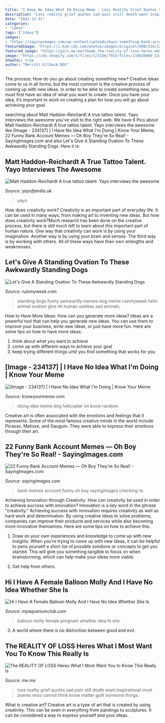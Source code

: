 ```yaml
---
title: "I Have No Idea What Im Doing Meme : Loss Reality Grief Quotes Sad Pain Still Death Want Inspirational Most Poems Miss Cannot Think Know Matter Guilt Someone Things"
description: "Loss reality grief quotes sad pain still death want inspirational most poems miss cannot think know matter guilt someone things"
date: "2022-12-31"
categories:
- "ideas"
tags: ["ideas"]
images:
- "https://sayingimages.com/wp-content/uploads/buys-something-bank-account-memes-e1556570127955.jpg"
featuredImage: "https://i.kym-cdn.com/photos/images/original/000/234/137/5c4.jpg"
featured_image: "https://pics.me.me/thumb_the-reality-of-loss-heres-what-i-most-want-you-54877475.png"
image: "https://cdn.shopify.com/s/files/1/2156/7915/files/119839909_1348815252133278_6036317381638547630_n_480x480.jpg?v=1601648190"
ShowToc: true
author: "Merritt Kilback DDS"
---
```



The process: How do you go about creating something new?
Creative ideas come to us in all forms, but the most common is the creative process of coming up with new ideas. In order to be able to create something new, you must first have an idea of what you want to create. Once you have your idea, it’s important to work on creating a plan for how you will go about achieving your goal.

	

		
searching about Matt Haddon-Reichardt A true tattoo talent. Yayo interviews the awesome you've visit to the right web. We have 6 Pics about Matt Haddon-Reichardt A true tattoo talent. Yayo interviews the awesome like [Image - 234137] | I Have No Idea What I&#039;m Doing | Know Your Meme, 22 Funny Bank Account Memes — Oh Boy They&#039;re So Real! - SayingImages.com and also Let&#039;s Give A Standing Ovation To These Awkwardly Standing Dogs. Here it is:
		
    
## Matt Haddon-Reichardt A True Tattoo Talent. Yayo Interviews The Awesome

<img loading=lazy src="https://cdn.shopify.com/s/files/1/2156/7915/files/119839909_1348815252133278_6036317381638547630_n_480x480.jpg?v=1601648190" onerror="this.onerror=null;this.src='https://tse3.mm.bing.net/th?id=OIP.WXKB2a1_xmLfHDtrIH2LJQAAAA&amp;pid=15.1';" alt="Matt Haddon-Reichardt A true tattoo talent. Yayo interviews the awesome">

_Source: yayofamilia.uk_

>yayo. 

	

How does creativity work?
Creativity is an important part of everyday life. It can be used in many ways, from making art to inventing new ideas. But how does creativity work?Much research has been done on the creative process, but there is still much left to learn about this important part of human nature. One way that creativity can work is by using your imagination. Another way is by using your brain and senses. The third way is by working with others. All of these ways have their own strengths and weaknesses.

    
## Let&#039;s Give A Standing Ovation To These Awkwardly Standing Dogs

<img loading=lazy src="https://ruinmyweek.com/wp-content/uploads/2016/08/the-best-funny-pictures-of-awkwardly-standing-dogs-yes-hello.jpg" onerror="this.onerror=null;this.src='https://tse1.mm.bing.net/th?id=OIP.49U-ryREozGkPh9v7JMScAHaLN&amp;pid=15.1';" alt="Let&#039;s Give A Standing Ovation To These Awkwardly Standing Dogs">

_Source: ruinmyweek.com_

>standing dogs funny awkwardly memes dog meme ruinmyweek hello animal ovation give let human useless sad animals. 

	

How to Have More Ideas: How can you generate more ideas?
Ideas are a powerful tool that can help you generate new ideas. You can use them to improve your business, write new ideas, or just have more fun. Here are some tips on how to have more ideas: 
1. think about what you want to achieve 
2. come up with different ways to achieve your goal 
3. keep trying different things until you find something that works for you 

    
## [Image - 234137] | I Have No Idea What I&#039;m Doing | Know Your Meme

<img loading=lazy src="https://i.kym-cdn.com/photos/images/original/000/234/137/5c4.jpg" onerror="this.onerror=null;this.src='https://tse1.mm.bing.net/th?id=OIP.vu2ug82iXLDMDUDLM2PrZQHaLV&amp;pid=15.1';" alt="[Image - 234137] | I Have No Idea What I&#039;m Doing | Know Your Meme">

_Source: knowyourmeme.com_

>doing idea meme dog helicopter im know random. 

	

Creative art is often associated with the emotions and feelings that it represents. Some of the most famous creative minds in the world include Picasso, Matisse, and Gauguin. They were able to express their emotions through their art.

    
## 22 Funny Bank Account Memes — Oh Boy They&#039;re So Real! - SayingImages.com

<img loading=lazy src="https://sayingimages.com/wp-content/uploads/buys-something-bank-account-memes-e1556570127955.jpg" onerror="this.onerror=null;this.src='https://tse3.mm.bing.net/th?id=OIP.lCgPZAHRt_Supob4Ra9CBgHaHW&amp;pid=15.1';" alt="22 Funny Bank Account Memes — Oh Boy They&#039;re So Real! - SayingImages.com">

_Source: sayingimages.com_

>bank memes account funny oh boy sayingimages checking re. 

	

Achieving Innovation through Creativity: How can creativity be used in order to achieve success with innovation?
Innovation is a key word in the phrase "creativity." Achieving success with innovation requires creativity as well as hard work and determination. By using creative ideas to solve problems, companies can improve their products and services while also becoming more innovative themselves. Here are some tips on how to achieve this: 
1. Draw on your own experiences and knowledge to come up with new insights. When you’re trying to come up with new ideas, it can be helpful to pens yourself a short list of possible solutions or concepts to get you started. This will give you something tangible to focus on when brainstorming, which can help make your ideas more viable. 

2. Get help from others.

    
## Hi I Have A Female Balloon Molly And I Have No Idea Whether She Is

<img loading=lazy src="https://dlgdxii3fgupk.cloudfront.net/myaquariumclub.com/images/fbfiles/images/1495887616510-509113416-crw4t77mzo_v_1495887732.jpg" onerror="this.onerror=null;this.src='https://tse1.mm.bing.net/th?id=OIP.ySW4OAKG-e59kSK34cc6MAHaJ4&amp;pid=15.1';" alt="Hi I Have A Female Balloon Molly And I Have No Idea Whether She Is">

_Source: myaquariumclub.com_

>balloon molly female pregnant whether idea hi she. 

	

3. A world where there is no distinction between good and evil. 

    
## The REALITY OF LOSS Heres What I Most Want You To Know This Really Is

<img loading=lazy src="https://pics.me.me/thumb_the-reality-of-loss-heres-what-i-most-want-you-54877475.png" onerror="this.onerror=null;this.src='https://tse3.mm.bing.net/th?id=OIP.BgyvKNrVPmvMZVKvNtsyJQAAAA&amp;pid=15.1';" alt="The REALITY OF LOSS Heres What I Most Want You to Know This Really Is">

_Source: me.me_

>loss reality grief quotes sad pain still death want inspirational most poems miss cannot think know matter guilt someone things. 

	

What is creative art?
Creative art is a type of art that is created by using creativity. This can be seen in everything from paintings to sculptures. It can be considered a way to express yourself and your ideas.


